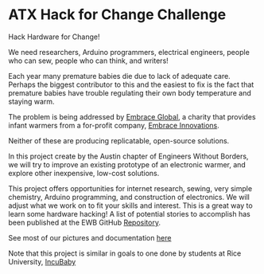 # ATX Hack for Change Challenge

Hack Hardware for Change!

We need researchers, Arduino programmers, electrical engineers, people who can sew, people who can think, and writers!

Each year many premature babies die due to lack of adequate care.  Perhaps the biggest contributor to this and the
easiest to fix is the fact that premature babies have trouble regulating their own body temperature and staying warm.

The problem is being addressed by [Embrace Global](http://embraceglobal.org), a charity that provides infant warmers
from a for-profit company, [Embrace Innovations](http://www.embraceinnovations.com).

Neither of these are producing replicatable, open-source solutions.

In this project create by the Austin chapter of Engineers Without Borders, we will try to improve an existing prototype
of an electronic warmer, and explore other inexpensive, low-cost solutions.

This project offers opportunities for internet research, sewing, very simple chemistry, Arduino programming, and
construction of electronics. We will adjust what we work on to fit your skills and interest. This is a great way to learn
some hardware hacking! A list of potential stories to accomplish has been published at the EWB GitHub [Repository](https://github.com/PIFAH/EWB/issues).

See most of our pictures and documentation [here](https://github.com/PIFAH/EWB/blob/master/incubator/STORIES.md)

Note that this project is similar in goals to one done by students at Rice University, [IncuBaby](https://www.youtube.com/watch?v=0VaYNRd7NA4&feature=youtu.be)
